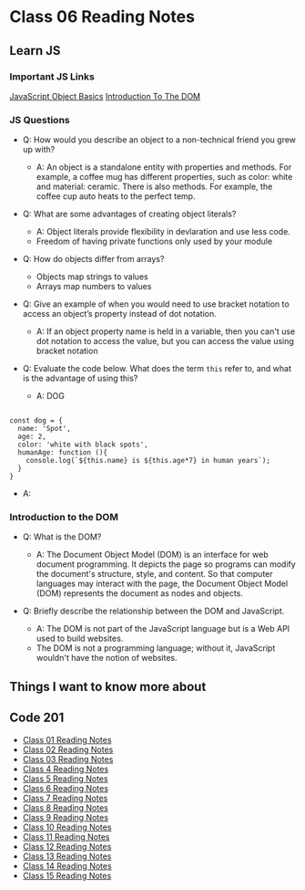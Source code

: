 # Class 06 Reading Notes

## Learn JS

### Important JS Links

[JavaScript Object Basics](https://developer.mozilla.org/en-US/docs/Learn/JavaScript/Objects/Basics)
[Introduction To The DOM](https://developer.mozilla.org/en-US/docs/Web/API/Document_Object_Model/Introduction)

### JS Questions

- Q: How would you describe an object to a non-technical friend you grew up with?
  
  - A: An object is a standalone entity with properties and methods. For example, a coffee mug has different properties, such as color: white and material: ceramic. There is also methods. For example, the coffee cup auto heats to the perfect temp.

- Q: What are some advantages of creating object literals?

  - A: Object literals provide flexibility in devlaration and use less code.
  - Freedom of having private functions only used by your module

- Q: How do objects differ from arrays?
  - Objects map strings to values
  - Arrays map numbers to values

- Q: Give an example of when you would need to use bracket notation to access an object’s property instead of dot notation.

  - A: If an object property name is held in a variable, then you can't use dot notation to access the value, but you can access the value using bracket notation

- Q: Evaluate the code below. What does the term `this` refer to, and what is the advantage of using this?

  - A: DOG

``` JS

const dog = {
  name: 'Spot',
  age: 2,
  color: 'white with black spots',
  humanAge: function (){
    console.log(`${this.name} is ${this.age*7} in human years`);
  }
}

```

- A:

### Introduction to the DOM

- Q: What is the DOM?

  - A: The Document Object Model (DOM) is an interface for web document programming. It depicts the page so programs can modify the document's structure, style, and content. So that computer languages may interact with the page, the Document Object Model (DOM) represents the document as nodes and objects.

- Q: Briefly describe the relationship between the DOM and JavaScript.

  - A: The DOM is not part of the JavaScript language but is a Web API used to build websites.
  - The DOM is not a programming language; without it, JavaScript wouldn't have the notion of websites.

## Things I want to know more about

## Code 201

- [Class 01 Reading Notes](/code201/class-01.md)
- [Class 02 Reading Notes](/code201/class-02.md)
- [Class 03 Reading Notes](/code201/class-03.md)
- [Class 4 Reading Notes](/code201/class-04.md)
- [Class 5 Reading Notes](/code201/class-05.md)
- [Class 6 Reading Notes](/code201/class-06.md)
- [Class 7 Reading Notes](/code201/class-07.md)
- [Class 8 Reading Notes](/code201/class-08.md)
- [Class 9 Reading Notes](/code201/class-09.md)
- [Class 10 Reading Notes](/code201/class-10.md)
- [Class 11 Reading Notes](/code201/class-11.md)
- [Class 12 Reading Notes](/code201/class-12.md)
- [Class 13 Reading Notes](/code201/class-13.md)
- [Class 14 Reading Notes](/code201/class-14.md)
- [Class 15 Reading Notes](/code201/class-15.md)

